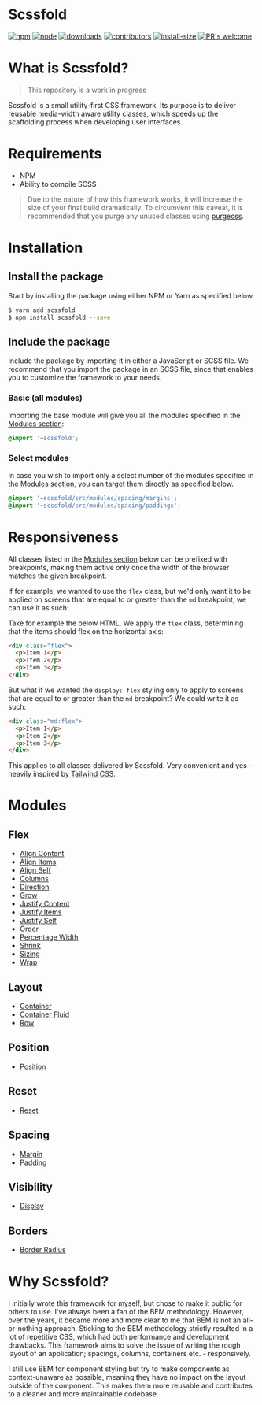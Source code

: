# Scssfold

[![npm][npm]][npm-url]
[![node][node]][node-url]
[![downloads][downloads]][downloads-url]
[![contributors][contributors]][contributors-url]
[![install-size][install-size]][install-size-url]
[![PR's welcome][prs]][prs-url]

# What is Scssfold?

> This repository is a work in progress

Scssfold is a small utility-first CSS framework. Its purpose is to deliver reusable media-width aware
utility classes, which speeds up the scaffolding process when developing user interfaces.

# Requirements

- NPM
- Ability to compile SCSS

> Due to the nature of how this framework works, it will increase the size of your final build dramatically.
> To circumvent this caveat, it is recommended that you purge any unused classes using [purgecss](/).

# Installation

## Install the package

Start by installing the package using either NPM or Yarn as specified below.

```bash
$ yarn add scssfold
$ npm install scssfold --save
```

## Include the package

Include the package by importing it in either a JavaScript or SCSS file. We recommend that you 
import the package in an SCSS file, since that enables you to customize the framework to your needs.

### Basic (all modules)

Importing the base module will give you all the modules specified in the [Modules section](#Modules):

```scss
@import '~scssfold';
```
### Select modules

In case you wish to import only a select number of the modules specified in the
[Modules section](#Modules), you can target them directly as specified below.

```scss
@import '~scssfold/src/modules/spacing/margins';
@import '~scssfold/src/modules/spacing/paddings';
```

# Responsiveness

All classes listed in the [Modules section](#Modules) below can be prefixed with breakpoints, making them active only once the width of the browser matches the given breakpoint.

If for example, we wanted to use the `flex` class, but we'd only want it to be applied on screens that are equal to or greater than the `md` breakpoint, we can use it as such:

Take for example the below HTML. We apply the `flex` class, determining that the items should flex on the horizontal axis:

```html
<div class="flex">
  <p>Item 1</p>
  <p>Item 2</p>
  <p>Item 3</p>
</div>
```

But what if we wanted the `display: flex` styling only to apply to screens that are equal to or greater than the `md` breakpoint? We could write it as such:

```html
<div class="md:flex">
  <p>Item 1</p>
  <p>Item 2</p>
  <p>Item 3</p>
</div>
```

This applies to all classes delivered by Scssfold. Very convenient and yes - heavily inspired by [Tailwind CSS](https://tailwindcss.com/).

# Modules

## Flex

- [Align Content](src/modules/flex/align-content.md)
- [Align Items](src/modules/flex/align-items.md)
- [Align Self](src/modules/flex/align-self.md)
- [Columns](src/modules/flex/columns.md)
- [Direction](src/modules/flex/direction.md)
- [Grow](src/modules/flex/grow.md)
- [Justify Content](src/modules/flex/justify-content.md)
- [Justify Items](src/modules/flex/justify-items.md)
- [Justify Self](src/modules/flex/justify-self.md)
- [Order](src/modules/flex/order.md)
- [Percentage Width](src/modules/flex/percentage.md)
- [Shrink](src/modules/flex/shrink.md)
- [Sizing](src/modules/flex/sizing.md)
- [Wrap](src/modules/flex/wrap.md)


## Layout
- [Container](src/modules/layout/container.md)
- [Container Fluid](src/modules/layout/container-fluid.md)
- [Row](src/modules/layout/row.md)

## Position

- [Position](src/modules/position/position.md)

## Reset

- [Reset](src/modules/reset/reset.md)

## Spacing

- [Margin](src/modules/spacing/margins.md)
- [Padding](src/modules/spacing/margins.md)

## Visibility

- [Display](src/modules/visibility/display.md)

## Borders

- [Border Radius](src/modules/borders/border-radius.md)

# Why Scssfold?

I initially wrote this framework for myself, but chose to make it public for others to use. I've always been a fan of the BEM methodology. However, over the years, it became more and more clear to me that BEM is not an all-or-nothing approach. Sticking to the BEM methodology strictly resulted in a lot of repetitive CSS, which had both performance and development drawbacks. This framework aims to solve the issue of writing the rough layout of an application; spacings, columns, containers etc. - responsively.

I still use BEM for component styling but try to make components as context-unaware as possible, meaning they have no impact on the layout outside of the component. This makes them more reusable and contributes to a cleaner and more maintainable codebase.

[contributors]: https://img.shields.io/github/contributors/erpedersen/scssfold.svg
[contributors-url]: https://github.com/erpedersen/scssfold/graphs/contributors
[downloads]: https://img.shields.io/npm/dm/scssfold.svg
[downloads-url]: https://img.shields.io/npm/dm/scssfold.svg
[install-size]: https://packagephobia.com/badge?p=webpack
[install-size-url]: https://packagephobia.com/result?p=webpack
[npm]: https://img.shields.io/npm/v/scssfold.svg
[npm-url]: https://npmjs.com/package/scssfold
[node]: https://img.shields.io/node/v/scssfold.svg
[node-url]: https://nodejs.org
[tests]: https://img.shields.io/travis/erpedersen/scssfold/master.svg
[tests-url]: https://travis-ci.org/erpedersen/scssfold
[prs]: https://img.shields.io/badge/PRs-welcome-brightgreen.svg
[prs-url]: https://github.com/ERPedersen/scssfold/pulls
[builds-url]: https://ci.appveyor.com/project/sokra/webpack/branch/master
[builds]: https://ci.appveyor.com/api/projects/status/github/webpack/webpack?svg=true
[builds2]: https://dev.azure.com/webpack/webpack/_apis/build/status/webpack.webpack
[builds2-url]: https://dev.azure.com/webpack/webpack/_build/latest?definitionId=3
[licenses-url]: https://app.fossa.io/projects/git%2Bhttps%3A%2F%2Fgithub.com%2Fwebpack%2Fwebpack?ref=badge_shield
[licenses]: https://app.fossa.io/api/projects/git%2Bhttps%3A%2F%2Fgithub.com%2Fwebpack%2Fwebpack.svg?type=shield
[cover]: https://img.shields.io/coveralls/webpack/webpack.svg
[cover-url]: https://coveralls.io/r/webpack/webpack/
